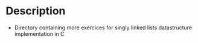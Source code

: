 # Description
- Directory containing more exercices for singly linked lists datastructure implementation in C
